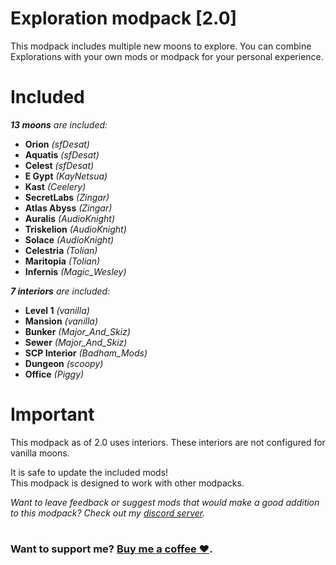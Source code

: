 # Exploration modpack [2.0]

This modpack includes multiple new moons to explore.
You can combine Explorations with your own mods or modpack for your personal experience.

# Included
_**13 moons** are included:_

- **Orion** _(sfDesat)_
- **Aquatis** _(sfDesat)_
- **Celest** _(sfDesat)_
- **E Gypt** _(KayNetsua)_
- **Kast** _(Ceelery)_
- **SecretLabs** _(Zingar)_
- **Atlas Abyss** _(Zingar)_
- **Auralis** _(AudioKnight)_
- **Triskelion** _(AudioKnight)_
- **Solace** _(AudioKnight)_
- **Celestria** _(Tolian)_
- **Maritopia** _(Tolian)_
- **Infernis** *(Magic_Wesley)*
  
_**7 interiors** are included:_

- **Level 1** _(vanilla)_
- **Mansion** _(vanilla)_
- **Bunker** *(Major_And_Skiz)*
- **Sewer** *(Major_And_Skiz)*
- **SCP Interior** *(Badham_Mods)*
- **Dungeon** _(scoopy)_
- **Office** _(Piggy)_

# Important
This modpack as of 2.0 uses interiors. These interiors are not configured for vanilla moons.

It is safe to update the included mods!  
This modpack is designed to work with other modpacks.  

_Want to leave feedback or suggest mods that would make a good addition to this modpack? Check out my [discord server](https://discord.gg/UVJx7F8mJY)._
#
### Want to support me? [Buy me a coffee ❤️](https://www.buymeacoffee.com/sfdesat).